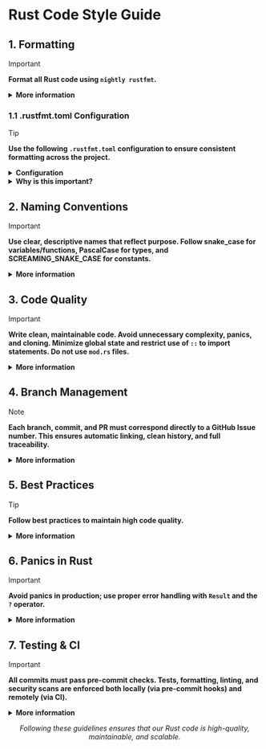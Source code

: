 <h1>Rust Code Style Guide</h1>

<h2>1. Formatting</h2>

> [!IMPORTANT]
>
> <p>
>   <strong>Format all Rust code using <code>nightly rustfmt</code>.</strong>
> </p>
>
> <details>
> <summary><strong>More information</strong></summary>
>
> > 
> > <pre><code>cargo +nightly fmt --</code></pre>
> >
> >
> > <details>
> > <summary><strong>Why is this important?</strong></summary>
> >
> > > <p>Consistent formatting enhances readability, reduces merge conflicts, and makes code reviews smoother. It ensures that every team member’s code adheres to a unified standard.</p>
> > >
> > > <details>
> > > <summary><strong>Examples &amp; Further Explanation</strong></summary>
> > >
> > > > <p>For instance, a well-formatted codebase allows new team members to quickly understand the project structure and logic. Automated formatting saves time and minimizes stylistic debates during code reviews.</p>
> > > </details>
> > 
> > </details>
> 
> </details>

<h3>1.1 .rustfmt.toml Configuration</h3>

> [!TIP]
>
> <p>
>   <strong>Use the following <code>.rustfmt.toml</code> configuration to ensure consistent formatting across the project.</strong>
> </p>
>
> <details>
> <summary><strong>Configuration</strong></summary>
>
> ```toml
> # Do not add trailing commas if there is only one element
> trailing_comma = "Never"
>
> # Keep braces on the same line where possible
> brace_style = "SameLineWhere"
>
> # Align struct fields if their length is below the threshold
> struct_field_align_threshold = 20
>
> # Format comments inside documentation
> wrap_comments = true
> format_code_in_doc_comments = true
>
> # Do not collapse struct literals into a single line
> struct_lit_single_line = false
>
> # Maximum line width
> max_width = 99
>
> # Grouping imports
> imports_granularity = "Crate"          # Group imports by crate
> group_imports = "StdExternalCrate"     # Separate groups: std, external crates, local
> reorder_imports = true                 # Sort imports within groups
>
> # Enable unstable features (nightly only)
> unstable_features = true
> ```
>
> </details>
>
> <details>
> <summary><strong>Why is this important?</strong></summary>
>
> <p>
> This configuration enforces clarity and consistency. It reduces unnecessary diffs in pull requests, makes code reviews easier, and ensures that both style and readability remain predictable across the team.
> </p>
>
> <details>
> <summary><strong>Examples &amp; Further Explanation</strong></summary>
>
> ### Example without configuration
>
> ```rust
> use std::fmt; use std::io; use serde::Serialize;
>
> struct Person {name:String,age:u32}
>
> impl Person{
>     pub fn new(name:String,age:u32)->Self{
>         Self{name,age}
>     }
> }
> ```
>
> ### Example with configuration
>
> ```rust
> use std::{fmt, io};
>
> use serde::Serialize;
>
> struct Person {
>     name: String,
>     age:  u32,
> }
>
> impl Person {
>     pub fn new(name: String, age: u32) -> Self {
>         Self {
>             name,
>             age,
>         }
>     }
> }
> ```
>
> <p>
> Notice how the imports are grouped and sorted, struct fields are aligned for readability, and braces are consistently placed on the same line. This reduces noise in diffs and makes the codebase approachable for both newcomers and experienced contributors.
> </p>
> </details>
>
> </details>



<h2>2. Naming Conventions</h2>

> [!IMPORTANT]
>
> <p>
>   <strong>Use clear, descriptive names that reflect purpose. Follow snake_case for variables/functions, PascalCase for types, and SCREAMING_SNAKE_CASE for constants.</strong>
> </p>
>
> <details>
> <summary><strong>More information</strong></summary>
> 
> > - **Descriptive Names:**
> >   - <code>create_user_handler</code> – OK
> >   - <code>create_user_service</code> – OK
> >   - <code>create</code> – NO
> >   - <code>create_user</code> – NO
> >
> > - Follow Rust's <em>snake_case</em> for variables and functions.
> > - Use <em>PascalCase</em> for structs and enums (e.g., <code>TransactionStatus</code>).
> > - Constants should be in SCREAMING_SNAKE_CASE.
> >
> >
> > <details>
> > <summary><strong>Why Descriptive Naming?</strong></summary>
> > <p>
> >   Descriptive names reduce ambiguity, facilitate easier onboarding, and improve maintainability. Clear names make it evident what a function or variable does, avoiding misunderstandings and conflicts.
> > </p>
> > 
> > > <details>
> > > <summary><strong>Examples &amp; Further Explanation</strong></summary>
> > > <p>
> > >   For example, <code>create_user_handler</code> indicates that the function is responsible for handling user creation in a web context, whereas a generic name like <code>create</code> gives no context.
> > > </p>
> > > </details>
> > 
> > </details>
> 
> </details>


<h2>3. Code Quality</h2>

> [!IMPORTANT]
>
> <p>
>   <strong>Write clean, maintainable code. Avoid unnecessary complexity, panics, and cloning. Minimize global state and restrict use of <code>::</code> to import statements. Do not use <code>mod.rs</code> files.</strong>
> </p>
>
> <details>
> <summary><strong>More information</strong></summary>
> 
> > - Write clean and maintainable code.
> > - Avoid unnecessary complexity.
> > - **Avoid unnecessary <code>unwrap()</code> and <code>clone()</code>.**
> > - Minimize global state and side effects.
> > - Use <code>::</code> only in import statements.
> > - **Do not use <code>mod.rs</code> files.**
> >
> >
> > <details>
> > <summary><strong>Examples &amp; Further Explanation</strong></summary>
> > <p>
> >   Instead of writing <code>some_option.unwrap()</code>, prefer:
> > </p>
> > <pre><code>let value = some_option.ok_or("Expected a value, but found None")?;</code></pre>
> > <p>
> >   This propagates errors properly and avoids crashing the application. Similarly, favor organizing modules in separate <code>module_name.rs</code> files rather than using legacy <code>mod.rs</code> files, which simplifies project structure and improves module discoverability.
> > </p>
> > </details>
> 
> </details>

<h2>4. Branch Management</h2>

> [!NOTE]
>
> <p>
>   <strong>Each branch, commit, and PR must correspond directly to a GitHub Issue number. This ensures automatic linking, clean history, and full traceability.</strong>
> </p>
>
> <details>
> <summary><strong>More information</strong></summary>
>
> > - **Create a Branch Named Only by Issue Number:**  
> >   Each branch name must be exactly the Issue number.  
> >   Example:  
> >   ```bash
> >   git checkout -b 123
> >   ```
> >
> > - **Use Auto-Linking in Commits:**  
> >   To make GitHub automatically link commits to Issues, always start the commit message with `#` followed by the Issue number and a space.  
> >   Example:  
> >   ```bash
> >   #123 implement login session restore  
> >   #123 fix null pointer in user handler
> >   ```
> >
> > - **Pull Request Title = Branch Name:**  
> >   The PR title must be the same as the branch name (just the Issue number).  
> >   Example:  
> >   ```
> >   123
> >   ```
> >
> > - **Add an Auto-Close Reference:**  
> >   In the PR description, always include:  
> >   ```
> >   Closes #123
> >   ```
> >   This automatically closes the Issue when the PR is merged.
> >
> > - **Clean Up After Merge:**  
> >   Enable “Delete branch on merge” in repository settings, so merged branches are automatically removed.  
> >   The chain Issue → Branch → Commits → PR → Merge remains fully linked.
> >
> > - **Keep the Repository Clean:**  
> >   Every branch must correspond to an active Issue.  
> >   No orphaned or experimental branches should remain after merge.
> >
> >
> > <details>
> > <summary><strong>Real-World Example &amp; Explanation</strong></summary>
> > <p>
> >   Suppose you are assigned Issue <code>#123</code> to fix a login session bug.  
> >   You create a branch named <code>123</code> and start committing with messages like:
> > </p>
> >
> >   <pre>
> >   #123 implement login session restore  
> >   #123 add retry logic for session token refresh  
> >   </pre>
> >
> >   Then you open a PR titled <code>123</code> with the description:
> >
> >   <pre>
> >   Closes #123
> >   </pre>
> >
> >   When the PR is merged, GitHub automatically closes Issue #123, deletes the branch, and shows all related commits in the Issue timeline.
> >   This creates a perfectly traceable and automated workflow with minimal manual steps.
> > </details>
>
> </details>


<h2>5. Best Practices</h2>

> [!TIP]
>
> <p>
>   <strong>Follow best practices to maintain high code quality.</strong>
> </p>
>
> <details>
> <summary><strong>More information</strong></summary>
> 
> > - Use <code>cargo clippy</code> for linting.
> > - Handle errors gracefully using <code>Result</code> and <code>Option</code>.
> > - **Avoid unnecessary panics.**
> >
> >
> > <details>
> > <summary><strong>Examples &amp; Further Explanation</strong></summary>
> > <p>
> >   Instead of writing:
> > </p>
> > <pre><code>let value = some_option.unwrap();</code></pre>
> > <p>
> >   use:
> > </p>
> > <pre><code>let value = some_option.ok_or("Expected a value, but found None")?;</code></pre>
> > <p>
> >   This pattern ensures errors are propagated and handled appropriately, increasing the robustness of your application.
> > </p>
> > </details>
> 
> </details>


<h2>6. Panics in Rust</h2>

> [!IMPORTANT]
>
> <p>
>   <strong>Avoid panics in production; use proper error handling with <code>Result</code> and the <code>?</code> operator.</strong>
> </p>
>
> <details>
> <summary><strong>More information</strong></summary>
> 
> > - **Avoid panics in production code.**
> > - **Discouraged:** Avoid using <code>unwrap()</code> and <code>expect()</code> unless absolutely certain that an error cannot occur.
> > - **Preferred:** Use proper error handling with <code>Result</code> and the <code>?</code> operator.
> >
> >
> > <details>
> > <summary><strong>Examples &amp; Further Explanation</strong></summary>
> > <p>
> >   For example, instead of:
> > </p>
> > <pre><code>let config = Config::from_file("config.toml").unwrap();</code></pre>
> > <p>
> >   use:
> > </p>
> > <pre><code>let config = Config::from_file("config.toml")
> >   .map_err(|e| format!("Failed to load config: {}", e))?;
> > </code></pre>
> > <p>
> >   This approach logs detailed error messages and gracefully propagates errors up the call stack, leading to a more robust and maintainable system.
> > </p>
> > </details>
> 
> </details>

<h2>7. Testing & CI</h2>

> [!IMPORTANT]
>
> <p>
>   <strong>All commits must pass pre-commit checks. Tests, formatting, linting, and security scans are enforced both locally (via pre-commit hooks) and remotely (via CI).</strong>
> </p>
>
> <details>
> <summary><strong>More information</strong></summary>
>
> > - **Pre-commit Hooks**
> >   - Installed via:  
> >     <pre><code>cargo make install-hooks</code></pre>
> >   - Automatically run before each commit:  
> >     <pre><code>cargo +nightly fmt -- </code></pre> 
> >     <pre><code> cargo clippy -D warnings  </code></pre>
> >      <pre><code> cargo test --all</code></pre>
> >   - Prevent committing unformatted code, warnings, or failing tests.  
> >
> > - **Unit Tests**
> >   - Cover public functions and error cases.  
> >   - Tests must not rely on <code>unwrap()</code> or <code>expect()</code>.  
> >
> > - **Integration Tests**
> >   - Cover public API, placed in the <code>tests/</code> directory.  
> >
> > - **Doctests**
> >   - All <code>///</code> examples must compile and pass with <code>cargo test --doc</code>.  
> >
> >
> > <details>
> > <summary><strong>Examples &amp; Further Explanation</strong></summary>
> >
> > ### Example Unit Test
> >
> > ```rust
> > #[cfg(test)]
> > mod tests {
> >     use super::*;
> >
> >     #[test]
> >     fn test_basic_math() {
> >         assert_eq!(2 + 2, 4);
> >     }
> > }
> > ```
> >
> > ### Example Integration Test
> >
> > ```rust
> > // tests/config_tests.rs
> > use my_crate::load_config;
> >
> > #[test]
> > fn load_valid_config() {
> >     let result = load_config("tests/data/valid.toml");
> >     assert!(result.is_ok());
> > }
> > ```
> >
> > <p>
> >   This workflow enforces correctness at every step: developers cannot commit broken code, and CI ensures nothing slips through at merge time.
> > </p>
> > </details>
>
> </details>

<p align=center>
  <em>Following these guidelines ensures that our Rust code is high-quality, maintainable, and scalable.</em>
</p>
